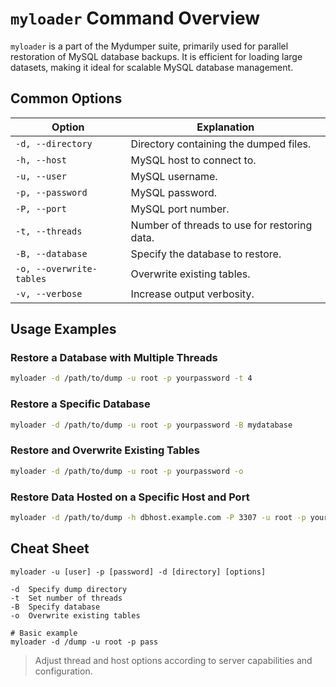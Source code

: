 # `myloader` Command Overview

`myloader` is a part of the Mydumper suite, primarily used for parallel restoration of MySQL database backups. It is efficient for loading large datasets, making it ideal for scalable MySQL database management.

## Common Options

| Option                | Explanation                                           |
|-----------------------|-------------------------------------------------------|
| `-d, --directory`     | Directory containing the dumped files.                |
| `-h, --host`          | MySQL host to connect to.                             |
| `-u, --user`          | MySQL username.                                       |
| `-p, --password`      | MySQL password.                                       |
| `-P, --port`          | MySQL port number.                                    |
| `-t, --threads`       | Number of threads to use for restoring data.          |
| `-B, --database`      | Specify the database to restore.                      |
| `-o, --overwrite-tables` | Overwrite existing tables.                         |
| `-v, --verbose`       | Increase output verbosity.                            |

## Usage Examples

### Restore a Database with Multiple Threads
```bash
myloader -d /path/to/dump -u root -p yourpassword -t 4
```

### Restore a Specific Database
```bash
myloader -d /path/to/dump -u root -p yourpassword -B mydatabase
```

### Restore and Overwrite Existing Tables
```bash
myloader -d /path/to/dump -u root -p yourpassword -o
```

### Restore Data Hosted on a Specific Host and Port
```bash
myloader -d /path/to/dump -h dbhost.example.com -P 3307 -u root -p yourpassword
```

## Cheat Sheet

```plaintext
myloader -u [user] -p [password] -d [directory] [options]

-d  Specify dump directory
-t  Set number of threads
-B  Specify database
-o  Overwrite existing tables

# Basic example
myloader -d /dump -u root -p pass
```

> Adjust thread and host options according to server capabilities and configuration.
